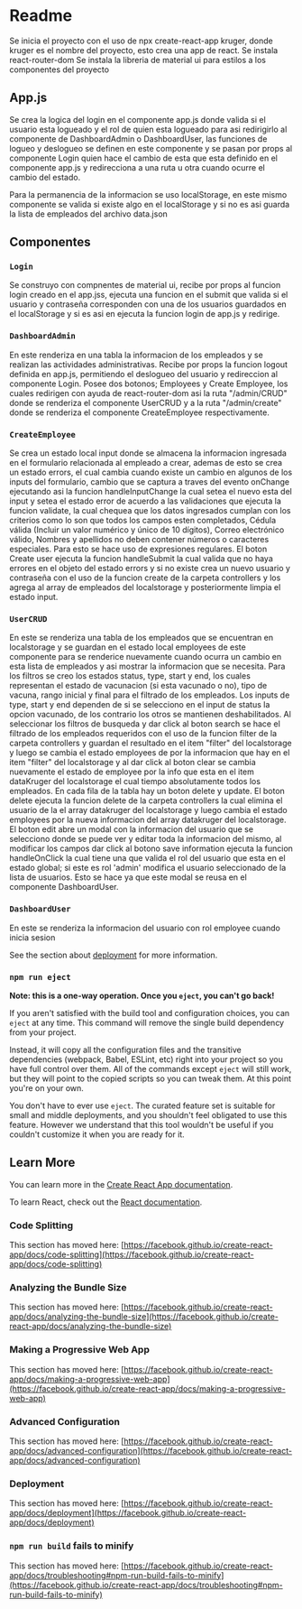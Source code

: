 # Readme

Se inicia el proyecto con el uso de npx create-react-app kruger, donde kruger es el nombre del proyecto, esto crea una app de react.
Se instala react-router-dom
Se instala la libreria de material ui para estilos a los componentes del proyecto

## App.js

Se crea la logica del login en el componente app.js donde valida si el usuario esta logueado y el rol de quien esta logueado para asi redirigirlo al componente de DashboardAdmin o DashboardUser, las funciones de logueo y deslogueo se definen en este componente y se pasan por props al componente Login quien hace el cambio de esta que esta definido en el componente app.js y redirecciona a una ruta u otra cuando ocurre el cambio del estado.

Para la permanencia de la informacion se uso localStorage, en este mismo componente se valida si existe algo en el localStorage y si no es asi guarda la lista de empleados del archivo data.json

## Componentes

### `Login`

Se construyo con compnentes de material ui, recibe por props al funcion login creado en el app.jss, ejecuta una funcion en el submit que valida si el usuario y contraseña corresponden con una de los usuarios guardados en el localStorage y si es asi en ejecuta la funcion login de app.js y redirige.

### `DashboardAdmin`

En este renderiza en una tabla la informacion de los empleados y se realizan las actividades administrativas.
Recibe por props la funcion logout definida en app.js, permitiendo el deslogueo del usuario y redireccion al componente Login.
Posee dos botonos; Employees y Create Employee, los cuales redirigen con ayuda de react-router-dom asi la ruta "/admin/CRUD" donde se renderiza el componente UserCRUD y a la ruta "/admin/create" donde se renderiza el componente CreateEmployee respectivamente.


### `CreateEmployee`

Se crea un estado local input donde se almacena la informacion ingresada en el formulario relacionada al empleado a crear, ademas de esto se crea un estado errors, el cual cambia cuando existe un cambio en algunos de los inputs del formulario, cambio que se captura a traves del evento onChange ejecutando asi la funcion handleInputChange la cual setea el nuevo esta del input y setea el estado error de acuerdo a las validaciones que ejecuta la funcion validate, la cual chequea que los datos ingresados cumplan con los criterios como lo son que todos los campos esten completados, Cédula válida (Incluir un valor numérico y único de 10 dígitos), Correo electrónico válido, Nombres y apellidos no deben contener números o caracteres especiales. Para esto se hace uso de expresiones regulares.
El boton Create user ejecuta la funcion handleSubmit la cual valida que no haya errores en el objeto del estado errors y si no existe crea un nuevo usuario y contraseña con el uso de la funcion create de la carpeta controllers y los agrega al array de empleados del localstorage y posteriormente limpia el estado input.


### `UserCRUD`

En este se renderiza una tabla de los empleados que se encuentran en localstorage y se guardan en el estado local employees de este componente para se renderice nuevamente cuando ocurra un cambio en esta lista de empleados y asi mostrar la informacion que se necesita.
Para los filtros se creo los estados status, type, start y end, los cuales representan el estado de vacunacion (si esta vacunado o no), tipo de vacuna, rango inicial y final para el filtrado de los empleados. Los inputs de type, start y end dependen de si se selecciono en el input de status la opcion vacunado, de los contrario los otros se mantienen deshabilitados. Al seleccionar los filtros de busqueda y dar click al boton search se hace el filtrado de los empleados requeridos con el uso de la funcion filter de la carpeta controllers y guardan el resultado en el item "filter" del localstorage y luego se cambia el estado employees de por la informacion que hay en el item "filter" del localstorage y al dar click al boton clear se cambia nuevamente el estado de employee por la info que esta en el item dataKruger del localstorage el cual tiempo absolutamente todos los empleados.
En cada fila de la tabla hay un boton delete y update. 
El boton delete ejecuta la funcion delete de la carpeta controllers la cual elimina el usuario de la el array datakruger del localstorage y luego cambia el estado employees por la nueva informacion del array datakruger del localstorage.
El boton edit abre un modal con la informacion del usuario que se selecciono donde se puede ver y editar toda la informacion del mismo, al modificar los campos dar click al botono save information ejecuta la funcion handleOnClick la cual tiene una que valida el rol del usuario que esta en el estado global; si este es rol 'admin' modifica el usuario seleccionado de la lista de usuarios. Esto se hace ya que este modal se reusa en el componente DashboardUser.

### `DashboardUser`

En este se renderiza la informacion del usuario con rol employee cuando inicia sesion

See the section about [deployment](https://facebook.github.io/create-react-app/docs/deployment) for more information.

### `npm run eject`

**Note: this is a one-way operation. Once you `eject`, you can't go back!**

If you aren't satisfied with the build tool and configuration choices, you can `eject` at any time. This command will remove the single build dependency from your project.

Instead, it will copy all the configuration files and the transitive dependencies (webpack, Babel, ESLint, etc) right into your project so you have full control over them. All of the commands except `eject` will still work, but they will point to the copied scripts so you can tweak them. At this point you're on your own.

You don't have to ever use `eject`. The curated feature set is suitable for small and middle deployments, and you shouldn't feel obligated to use this feature. However we understand that this tool wouldn't be useful if you couldn't customize it when you are ready for it.

## Learn More

You can learn more in the [Create React App documentation](https://facebook.github.io/create-react-app/docs/getting-started).

To learn React, check out the [React documentation](https://reactjs.org/).

### Code Splitting

This section has moved here: [https://facebook.github.io/create-react-app/docs/code-splitting](https://facebook.github.io/create-react-app/docs/code-splitting)

### Analyzing the Bundle Size

This section has moved here: [https://facebook.github.io/create-react-app/docs/analyzing-the-bundle-size](https://facebook.github.io/create-react-app/docs/analyzing-the-bundle-size)

### Making a Progressive Web App

This section has moved here: [https://facebook.github.io/create-react-app/docs/making-a-progressive-web-app](https://facebook.github.io/create-react-app/docs/making-a-progressive-web-app)

### Advanced Configuration

This section has moved here: [https://facebook.github.io/create-react-app/docs/advanced-configuration](https://facebook.github.io/create-react-app/docs/advanced-configuration)

### Deployment

This section has moved here: [https://facebook.github.io/create-react-app/docs/deployment](https://facebook.github.io/create-react-app/docs/deployment)

### `npm run build` fails to minify

This section has moved here: [https://facebook.github.io/create-react-app/docs/troubleshooting#npm-run-build-fails-to-minify](https://facebook.github.io/create-react-app/docs/troubleshooting#npm-run-build-fails-to-minify)
